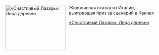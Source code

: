 <!--2025-06-15 10:15:52-->
<div class="yb">
  <div class="rss kino_kino"><a href="https://www.kino-teatr.ru/kino/art/tv/5221/" title="«Счастливый Лазарь»: Лица деревни"><img src="https://www.kino-teatr.ru/art/1/2/5221/poster.jpg" width="196" height="147" align="left" hspace="5" style="margin: 0px 10px 0px 5px" alt="«Счастливый Лазарь»: Лица деревни"/></a>Живописная сказка из Италии, выигравшая приз за сценарий в Каннах <p class="titl"><a href="https://www.kino-teatr.ru/kino/art/tv/5221/">«Счастливый Лазарь»: Лица деревни</a></p></div>
</div>
